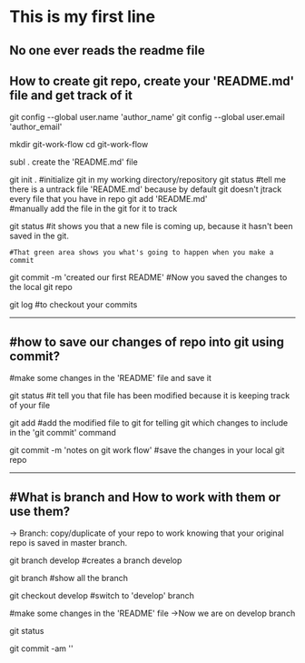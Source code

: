 # This is my first line 

No one ever reads the readme file 
--------
How to create git repo, create your 'README.md' file and get track of it
---------

git config --global user.name 'author_name'
git config --global user.email 'author_email'

mkdir git-work-flow
cd git-work-flow

subl .
create the 'README.md' file

git init . #initialize git in my working directory/repository
git status
	#tell me there is a untrack file 'README.md' because by default git doesn't jtrack every file that you have in repo
git add 'README.md'  
	#manually add the file in the git for it to track

git status
	#it shows you that a new file is coming up, because it hasn't been saved in the git.

	#That green area shows you what's going to happen when you make a commit

git commit -m 'created our first README'
	#Now you saved the changes to the local git repo

git log
	#to checkout your commits

------------------------------------------------------
#how to save our changes of repo into git using commit?
----------------------------------------------------

#make some changes in the 'README' file and save it

git status
	#it tell you that file has been modified because it is keeping track of your file

git add
	#add the modified file to git for telling git which changes to include in the 'git commit' command 

git commit -m 'notes on git work flow'
	#save the changes in your local git repo

------------------------------------------------------
#What is branch and How to work with them or use them?
-----------------------------------------------------

-> Branch: copy/duplicate of your repo to work knowing that your original repo is saved in master branch.	

git branch develop
	#creates a branch develop

git branch
	#show all the branch

git checkout develop
	#switch to 'develop' branch

#make some changes in the 'README' file
->Now we are on develop branch 

git status
	
git commit -am ''
	